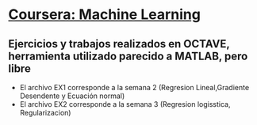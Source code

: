 # [Coursera: Machine Learning](http://joenvihe.github.io/) 

## Ejercicios y trabajos realizados en OCTAVE, herramienta utilizado parecido a MATLAB, pero libre

* El archivo EX1 corresponde a la semana 2 (Regresion Lineal,Gradiente Desendente y Ecuación normal)
* El archivo EX2 corresponde a la semana 3 (Regresion logisstica, Regularizacion)
